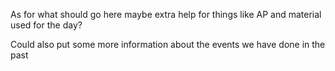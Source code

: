 As for what should go here maybe extra help for things like AP and material used for the day?

Could also put some more information about the events we have done in the past